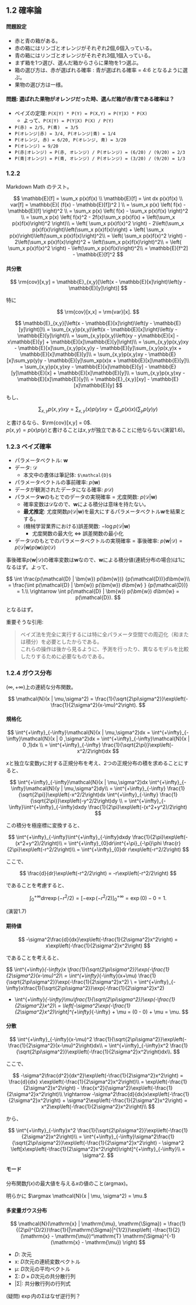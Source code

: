 ## 1.2 確率論

#### 問題設定

- 赤と青の箱がある。
- 赤の箱にはリンゴとオレンジがそれぞれ2個,6個入っている。
- 青の箱にはリンゴとオレンジがそれぞれ3個,1個入っている。
- まず箱を1つ選び、選んだ箱からさらに果物を1つ選ぶ。
- 箱の選び方は、赤が選ばれる確率 : 青が選ばれる確率 = 4:6 となるように選ぶ。
- 果物の選び方は一様。

#### 問題: 選ばれた果物がオレンジだった時、選んだ箱が赤/青である確率は？

- ベイズの定理: `P(X|Y) * P(Y) = P(X,Y) = P(Y|X) * P(X)`
  - よって、`P(X|Y) = P(Y|X) P(X) / P(Y)`
- `P(赤) = 2/5, P(青)  = 3/5`
- `P(オレンジ|赤) = 3/4, P(オレンジ|青) = 1/4`
- `P(オレンジ, 赤) = 6/20, P(オレンジ, 青) = 3/20`
- `P(オレンジ) = 9/20`
- `P(赤|オレンジ) = P(赤, オレンジ) / P(オレンジ) = (6/20) / (9/20) = 2/3`
- `P(青|オレンジ) = P(青, オレンジ) / P(オレンジ) = (3/20) / (9/20) = 1/3`

### 1.2.2

Markdown Math のテスト。

$$
\mathbb{E}[f] =  \sum_x p(x)f(x) \\
\mathbb{E}[f] =  \int dx p(x)f(x) \\
var[f] = \mathbb{E}[ (f(x) - \mathbb{E}[f])^2 ] \\
= \sum_x p(x) \left( f(x) - \mathbb{E}[f] \right)^2 \\
= \sum_x p(x) \left( f(x) - \sum_x p(x)f(x) \right)^2 \\
= \sum_x p(x) \left( f(x)^2 - 2f(x)\sum_x p(x)f(x) + \left(\sum_x p(x)f(x)\right)^2 \right)\\
= \left( \sum_x p(x)f(x)^2 \right) - 2\left(\sum_x p(x)f(x)\right)\left(\sum_x p(x)f(x)\right) + \left( \sum_x p(x)\right)\left(\sum_x p(x)f(x)\right)^2\\
= \left( \sum_x p(x)f(x)^2 \right) - 2\left(\sum_x p(x)f(x)\right)^2 + \left(\sum_x p(x)f(x)\right)^2\\
= \left( \sum_x p(x)f(x)^2 \right) - \left(\sum_x p(x)f(x)\right)^2\\
= \mathbb{E}[f^2] - \mathbb{E}[f]^2
$$

#### 共分散

$$
\rm{cov}[x,y] = \mathbb{E}_{x,y}[\left(x - \mathbb{E}[x]\right)\left(y - \mathbb{E}[y]\right)]
$$

特に

$$
\rm{cov}[x,x] = \rm{var}[x].
$$

$$
\mathbb{E}_{x,y}[\left(x - \mathbb{E}[x]\right)\left(y - \mathbb{E}[y]\right)]\\
= \sum_{x,y}p(x,y)\left(x - \mathbb{E}[x]\right)\left(y - \mathbb{E}[y]\right)\\
= \sum_{x,y}p(x,y)\left(xy - y\mathbb{E}[x] - x\mathbb{E}[y] + \mathbb{E}[x]\mathbb{E}[y]\right)\\
= \sum_{x,y}p(x,y)xy - \mathbb{E}[x]\sum_{x,y}p(x,y)y - \mathbb{E}[y]\sum_{x,y}p(x,y)x + \mathbb{E}[x]\mathbb{E}[y]\\
= \sum_{x,y}p(x,y)xy - \mathbb{E}[x]\sum_yp(y)y - \mathbb{E}[y]\sum_xp(x)x + \mathbb{E}[x]\mathbb{E}[y]\\
= \sum_{x,y}p(x,y)xy - \mathbb{E}[x]\mathbb{E}[y] - \mathbb{E}[y]\mathbb{E}[x] + \mathbb{E}[x]\mathbb{E}[y]\\
= \sum_{x,y}p(x,y)xy - \mathbb{E}[x]\mathbb{E}[y]\\
= \mathbb{E}_{x,y}[xy] - \mathbb{E}[x]\mathbb{E}[y]
$$


もし、

$$
\sum_{x,y}p(x,y)xy = \sum_{x,y}(x)p(y)xy = \left(\sum_xp(x)x\right)\left(\sum_yp(y)y\right)
$$

と書けるなら、$\rm{cov}[x,y] = 0$.\
$p(x,y) = p(x)p(y)$と書けることは$x,y$が独立であることに他ならない(演習1.6)。

### 1.2.3 ベイズ確率

- パラメータベクトル: $\bm{w}$
- データ: $\mathcal{D}$
  - 本文中の書体は筆記体: `$\mathcal{D}$`
- パラメータベクトルの事前確率: $p(\bm{w})$
- データが観測されたデータになる確率: $p\mathcal{D})$
- パラメータ$\bm{w}$のもとでのデータの実現確率 = 尤度関数: $p(\mathcal{D} | \bm{w})$
  - 確率変数は$\mathcal{D}$なので、$\bm{w}$による積分は意味を持たない。
  - **最尤推定**: 尤度関数$p(\mathcal{D} | \bm{w})$を最大にするパラメータベクトル$\bm{w}$を結果とする。
  - (機械学習業界における)誤差関数: $-\log p(\mathcal{D} | \bm{w})$
    - 尤度関数の最大化 <=> 誤差関数の最小化
- データ$\mathcal{D}$のもとでのパラメータベクトルの実現確率 = 事後確率: $p(\bm{w} | \mathcal{D}) = p(\mathcal{D} | \bm{w}) p(\bm{w}) / p(\mathcal{D})$

事後確率$p(\bm{w} | \mathcal{D})$の確率変数は$\bm{w}$なので、$\bm{w}$による積分値(連続分布の場合)は1になるはず。よって、

$$
\int \frac{p(\mathcal{D} | \bm{w}) p(\bm{w})} {p(\mathcal{D})}d\bm{w}\\
= \frac{\int p(\mathcal{D} | \bm{w}) p(\bm{w}) d\bm{w} } {p(\mathcal{D})} = 1.\\
\rightarrow \int p(\mathcal{D} | \bm{w}) p(\bm{w}) d\bm{w} = p(\mathcal{D}).
$$

となるはず。

重要そうな引用:

> ベイズ法を完全に実行するには特に全パラメータ空間での周辺化（和または積分）を必要としたからである。\
> これらの操作は後から見るように、予測を行ったり、異なるモデルを比較したりするために必要なものである。

### 1.2.4 ガウス分布

$(\infty,+\infty)$上の連続な分布関数。

$$
\mathcal{N}(x | \mu,\sigma^2) = \frac{1}{\sqrt{2\pi\sigma^2}}\exp\left(-\frac{1}{2\sigma^2}(x-\mu)^2\right).
$$

#### 規格化

$$
\int^{+\infty}_{-\infty}\mathcal{N}(x | \mu,\sigma^2)dx
= \int^{+\infty}_{-\infty}\mathcal{N}(x | 0 ,\sigma^2)dx
= \int^{+\infty}_{-\infty}\mathcal{N}(x | 0 ,1)dx \\
= \int^{+\infty}_{-\infty} \frac{1}{\sqrt{2\pi}}\exp\left(-x^2/2\right)dx
$$

$x$と独立な変数$y$に対する正規分布を考え、2つの正規分布の積を求めることにすると、

$$
\int^{+\infty}_{-\infty}\mathcal{N}(x | \mu,\sigma^2)dx \int^{+\infty}_{-\infty}\mathcal{N}(y | \mu,\sigma^2)dy\\
= \int^{+\infty}_{-\infty} \frac{1}{\sqrt{2\pi}}\exp\left(-x^2/2\right)dx
\int^{+\infty}_{-\infty} \frac{1}{\sqrt{2\pi}}\exp\left(-y^2/2\right)dy \\
= \int^{+\infty}_{-\infty}\int^{+\infty}_{-\infty}dxdy \frac{1}{2\pi}\exp\left(-(x^2+y^2)/2\right)
$$

この積分を極座標に変換すると、

$$
\int^{+\infty}_{-\infty}\int^{+\infty}_{-\infty}dxdy \frac{1}{2\pi}\exp\left(-(x^2+y^2)/2\right)\\
= \int^{+\infty}_{0}dr\int^{+\pi}_{-\pi}\phi \frac{r}{2\pi}\exp\left(-r^2/2\right)\\
= \int^{+\infty}_{0}dr r\exp\left(-r^2/2\right)
$$

ここで、

$$
\frac{d}{dr}\exp\left(-r^2/2\right) = -r\exp\left(-r^2/2\right)
$$

であることを考慮すると、

$$
\int^{+\infty}_{0}dr r\exp\left(-r^2/2\right) = \left[-\exp\left(-r^2/2\right)\right]^{+\infty}_{0} = \exp(0) - 0 = 1.
$$

(演習1.7)

#### 期待値

$$
-\sigma^2\frac{d}{dx}\exp\left(-\frac{1}{2\sigma^2}x^2\right) = x\exp\left(-\frac{1}{2\sigma^2}x^2\right)
$$

であることを考えると、

$$
\int^{+\infty}_{-\infty}x \frac{1}{\sqrt{2\pi\sigma^2}}\exp(-\frac{1}{2\sigma^2}(x-\mu)^2)\\
= \int^{+\infty}_{-\infty}(x+\mu) \frac{1}{\sqrt{2\pi\sigma^2}}\exp(-\frac{1}{2\sigma^2}x^2) \\
= \int^{+\infty}_{-\infty}x\frac{1}{\sqrt{2\pi\sigma^2}}\exp(-\frac{1}{2\sigma^2}x^2)
+ \int^{+\infty}_{-\infty}\mu\frac{1}{\sqrt{2\pi\sigma^2}}\exp(-\frac{1}{2\sigma^2}x^2)\\
= \left[-\sigma^2\exp(-\frac{1}{2\sigma^2}x^2)\right]^{+\infty}_{-\infty} + \mu = (0 - 0) + \mu = \mu.
$$

#### 分散

$$
\int^{+\infty}_{-\infty}(x-\mu)^2 \frac{1}{\sqrt{2\pi\sigma^2}}\exp\left(-\frac{1}{2\sigma^2}(x-\mu)^2\right)dx\\
=  \int^{+\infty}_{-\infty}x^2 \frac{1}{\sqrt{2\pi\sigma^2}}\exp\left(-\frac{1}{2\sigma^2}x^2\right)dx\\.
$$

ここで、

$$
-\sigma^2\frac{d^2}{dx^2}\exp\left(-\frac{1}{2\sigma^2}x^2\right) = \frac{d}{dx} x\exp\left(-\frac{1}{2\sigma^2}x^2\right)\\
= \exp\left(-\frac{1}{2\sigma^2}x^2\right) - \frac{x^2}{\sigma^2}\exp\left(-\frac{1}{2\sigma^2}x^2\right)\\
\rightarrow 
-\sigma^2\frac{d}{dx}x\exp\left(-\frac{1}{2\sigma^2}x^2\right) + \sigma^2\exp\left(-\frac{1}{2\sigma^2}x^2\right) = x^2\exp\left(-\frac{1}{2\sigma^2}x^2\right)\\
$$

から、

$$
\int^{+\infty}_{-\infty}x^2 \frac{1}{\sqrt{2\pi\sigma^2}}\exp\left(-\frac{1}{2\sigma^2}x^2\right)\\
= \int^{+\infty}_{-\infty}\sigma^2\frac{1}{\sqrt{2\pi\sigma^2}}\exp\left(-\frac{1}{2\sigma^2}x^2\right) - \sigma^2 \left[x\exp\left(-\frac{1}{2\sigma^2}x^2\right)\right]^{+\infty}_{-\infty}\\
= \sigma^2.
$$


#### モード

分布関数$f(x)$の最大値を与える$x$の値のこと(argmax)。

明らかに $\argmax \mathcal{N}(x | \mu, \sigma^2) = \mu.$

#### 多変量ガウス分布

$$
\mathcal{N}(\mathrm{x} | \mathrm{\mu}, \mathrm{\Sigma}) = \frac{1}{(2\pi)^{D/2}}\frac{1}{|\mathrm{\Sigma}|^{1/2}}\exp\left( -\frac{1}{2}(\mathrm{x} - \mathrm{\mu})^\mathrm{T} \mathrm{\Sigma}^{-1} (\mathrm{x} - \mathrm{\mu}) \right)
$$

- $D$: 次元
- $\mathrm{x}$: $D$次元の連続変数ベクトル
- $\mathrm{\mu}$: $D$次元の平均ベクトル
- $\mathrm{\Sigma}$: $D \times D$次元の共分散行列
- $|\mathrm{\Sigma}|$: 共分散行列の行列式


(疑問) $\exp$内の$\mathrm{\Sigma}$はなぜ逆行列？

